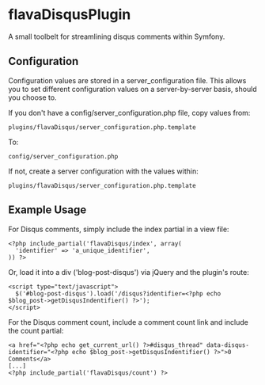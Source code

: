 flavaDisqusPlugin
=================

A small toolbelt for streamlining disqus comments within Symfony.



Configuration
-------------

Configuration values are stored in a server_configuration file. This allows 
you to set different configuration values on a server-by-server basis, should 
you choose to.

If you don't have a config/server_configuration.php file, copy values from:


    plugins/flavaDisqus/server_configuration.php.template
    
To:


    config/server_configuration.php



If not, create a server configuration with the values within:


    plugins/flavaDisqus/server_configuration.php.template




Example Usage
-------------

For Disqus comments, simply include the index partial in a view file:


    <?php include_partial('flavaDisqus/index', array(
      'identifier' => 'a_unique_identifier',
    )) ?>

Or, load it into a div ('blog-post-disqus') via jQuery and the plugin's route:

    <script type="text/javascript">
      $('#blog-post-disqus').load('/disqus?identifier=<?php echo $blog_post->getDisqusIndentifier() ?>');
    </script>


For the Disqus comment count, include a comment count link and include the
count partial:


    <a href="<?php echo get_current_url() ?>#disqus_thread" data-disqus-identifier="<?php echo $blog_post->getDisqusIndentifier() ?>">0 Comments</a>
    [...]
    <?php include_partial('flavaDisqus/count') ?>